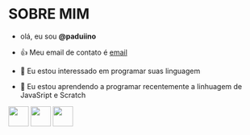 # SOBRE MIM
- olá, eu sou **@paduiino**

- :+1: Meu email de contato é [email](lucaslpaduino.gmail.com)
- 👀 Eu estou interessado em programar suas linguagem
- 🌱 Eu estou aprendendo a programar recentemente a linhuagem de JavaSript e Scratch


<img src="https://cdn.jsdelivr.net/gh/devicons/devicon/icons/git/git-original.svg" width="40" height="40"/>
<img src="https://cdn.jsdelivr.net/gh/devicons/devicon/icons/java/java-original.svg" width="40" height="40"/> <img src="https://cdn.jsdelivr.net/gh/devicons/devicon/icons/linux/linux-original.svg" width="40" height="40"/>
